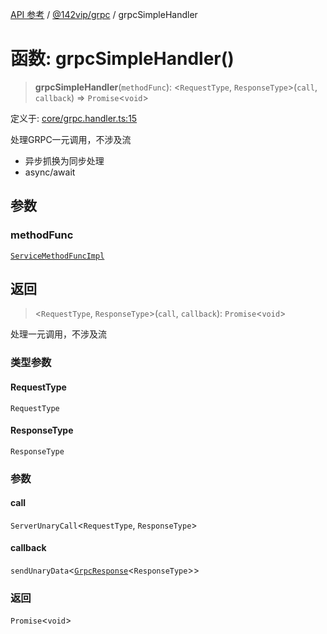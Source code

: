 [API 参考](../../../index.md) / [@142vip/grpc](../index.md) / grpcSimpleHandler

# 函数: grpcSimpleHandler()

> **grpcSimpleHandler**(`methodFunc`): \<`RequestType`, `ResponseType`\>(`call`, `callback`) => `Promise`\<`void`\>

定义于: [core/grpc.handler.ts:15](https://github.com/142vip/core-x/blob/7cfc2fa6b24172631d6526590fc6ea4be89357c6/packages/grpc/src/core/grpc.handler.ts#L15)

处理GRPC一元调用，不涉及流
- 异步抓换为同步处理
- async/await

## 参数

### methodFunc

[`ServiceMethodFuncImpl`](../type-aliases/ServiceMethodFuncImpl.md)

## 返回

> \<`RequestType`, `ResponseType`\>(`call`, `callback`): `Promise`\<`void`\>

处理一元调用，不涉及流

### 类型参数

#### RequestType

`RequestType`

#### ResponseType

`ResponseType`

### 参数

#### call

`ServerUnaryCall`\<`RequestType`, `ResponseType`\>

#### callback

`sendUnaryData`\<[`GrpcResponse`](../interfaces/GrpcResponse.md)\<`ResponseType`\>\>

### 返回

`Promise`\<`void`\>
